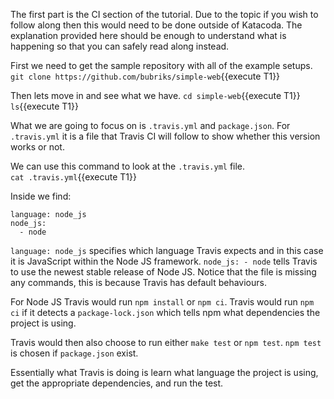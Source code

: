 The first part is the CI section of the tutorial. Due to the topic if you wish to follow along then this would need to be done outside of Katacoda. The explanation provided here should be enough to understand what is happening so that you can safely read along instead.

First we need to get the sample repository with all of the example setups.
`git clone https://github.com/bubriks/simple-web`{{execute T1}}

Then lets move in and see what we have.
`cd simple-web`{{execute T1}}
`ls`{{execute T1}}

What we are going to focus on is `.travis.yml` and `package.json`.
For `.travis.yml` it is a file that Travis CI will follow to show whether this version works or not.  

We can use this command to look at the `.travis.yml` file.  
`cat .travis.yml`{{execute T1}}

Inside we find:
```
language: node_js
node_js:
  - node
```
`language: node_js` specifies which language Travis expects and in this case it is JavaScript within the Node JS framework. `node_js: - node` tells Travis to use the newest stable release of Node JS. Notice that the file is missing any commands, this is because Travis has default behaviours. 

For Node JS Travis would run `npm install` or `npm ci`. Travis would run `npm ci` if it detects a `package-lock.json` which tells npm what dependencies the project is using. 

Travis would then also choose to run either `make test` or `npm test`. `npm test` is chosen if `package.json` exist. 

Essentially what Travis is doing is learn what language the project is using, get the appropriate dependencies, and run the test.
